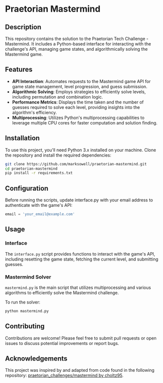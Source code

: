# Praetorian Mastermind

## Description
This repository contains the solution to the Praetorian Tech Challenge - Mastermind. It includes a Python-based interface for interacting with the challenge's API, managing game states, and algorithmically solving the Mastermind game.

## Features

- **API Interaction**: Automates requests to the Mastermind game API for game state management, level progression, and guess submission.
- **Algorithmic Solving**: Employs strategies to efficiently solve levels, including permutation and combination logic.
- **Performance Metrics**: Displays the time taken and the number of guesses required to solve each level, providing insights into the algorithm's efficiency.
- **Multiprocessing**: Utilizes Python's multiprocessing capabilities to leverage multiple CPU cores for faster computation and solution finding.

## Installation

To use this project, you'll need Python 3.x installed on your machine. Clone the repository and install the required dependencies:

```bash
git clone https://github.com/marksowell/praetorian-mastermind.git
cd praetorian-mastermind
pip install -r requirements.txt
```

## Configuration
Before running the scripts, update interface.py with your email address to authenticate with the game's API:

```python
email = 'your_email@example.com'
```

## Usage

### Interface
The `interface.py` script provides functions to interact with the game's API, including resetting the game state, fetching the current level, and submitting guesses.

### Mastermind Solver
`mastermind.py` is the main script that utilizes multiprocessing and various algorithms to efficiently solve the Mastermind challenge.

To run the solver:
```bash
python mastermind.py
```
## Contributing
Contributions are welcome! Please feel free to submit pull requests or open issues to discuss potential improvements or report bugs.

## Acknowledgements

This project was inspired by and adapted from code found in the following repository: [praetorian_challenges/mastermind by choltz95](https://github.com/choltz95/praetorian_challenges/tree/master/mastermind).
